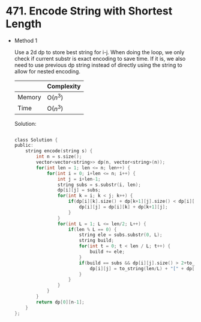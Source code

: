 # 471. Encode String with Shortest Length 
- Method 1

    Use a 2d dp to store best string for i-j. When doing the loop, we only check if current substr is exact encoding to save time. If it is, we also need to use previous dp string instead of directly using the string to allow for nested encoding.


    | |   Complexity  |
    | ----------- | ----------- | 
    |  Memory     | O($n^3$) | 
    |      Time       |  O($n^3$) | 


    Solution:

    ``` h

    class Solution {
    public:
        string encode(string s) {
            int n = s.size();
            vector<vector<string>> dp(n, vector<string>(n));
            for(int len = 1; len <= n; len++) {
                for(int i = 0; i+len <= n; i++) {
                    int j = i+len-1;
                    string subs = s.substr(i, len);
                    dp[i][j] = subs;
                    for(int k = i; k < j; k++) {
                        if(dp[i][k].size() + dp[k+1][j].size() < dp[i][j].size()) {
                            dp[i][j] = dp[i][k] + dp[k+1][j];
                        }
                    }
                    for(int L = 1; L <= len/2; L++) {
                        if(len % L == 0) {
                            string ele = subs.substr(0, L);
                            string build;
                            for(int t = 0; t < len / L; t++) {
                                build += ele;
                            }
                            if(build == subs && dp[i][j].size() > 2+to_string(len/L).size()+dp[i][i+L-1].size()) {
                                dp[i][j] = to_string(len/L) + "[" + dp[i][i+L-1] + "]";
                            } 
                        }
                    }
                }
            }
            return dp[0][n-1];
        }
    };

    ```

<!-- - Method 2

    This is another method.

    | |   Complexity  |
    | ----------- | ----------- | 
    |  Memory     | O(n) | 
    |      Time       |  O(n) | 


    Solution:

    ``` h



    ```

- Additional Knowledge:
       
    Here are some additional knowledge.



<br> -->